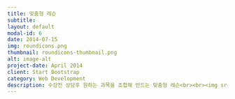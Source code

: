```yaml
---
title: 맞춤형 레슨
subtitle: 
layout: default
modal-id: 6
date: 2014-07-15
img: roundicons.png
thumbnail: roundicons-thumbnail.png
alt: image-alt
project-date: April 2014
client: Start Bootstrap
category: Web Development
description: 수강전 상담후 원하는 과목을 조합해 만드는 맞춤형 레슨<br><br><img src="img/custom-lesson-path.jpg" class="img-responsive img-centered" alt="custom lesson"><br>
---
```


